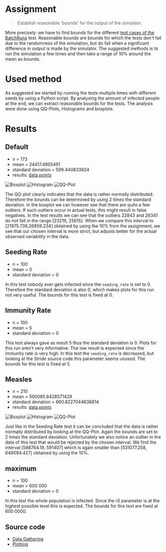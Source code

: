 # Assignment
> Establish reasonable ‘bounds’ for the output of the simulator.

More precisely: we have to find bounds for the different [test cases of the BatchRuns](https://github.com/broeckho/stride/blob/deb54e1e7be43e104aa404f83329640229f7c894/test/cpp/gtester/BatchRuns.cpp#L45-L49) test.
Reasonable bounds are bounds for which the tests don't fail due to the randomness of the simulation, but do fail when a significant difference in output is made by the simulator.
The suggested methods is to run the simulation a few times and then take a range of 10% around the mean as bounds.

# Used method
As suggested we started by running the tests multiple times with different seeds by using a Python script.
By analysing the amount of infected people at the end, we can extract reasonable bounds for the tests.
The analysis were done using QQ-Plots, Histograms and boxplots.

# Results
## Default
 - n = 173
 - mean = 24417.4855491
 - standard deviation = 599.440833924
 - results: [data points](assets/src/week2/default_data.txt)

![Boxplot](assets/images/week2/default_boxplot.png)
![Histogram](assets/images/week2/default_hist.png)
![QQ-Plot](assets/images/week2/default_qq.png)

The QQ-plot clearly indicates that the data is rather normally distributed.
Therefore the bounds can be determined by using 2 times the standard deviation.
In the boxplot we can however see that there are quite a few outliers. 
If such outliers occur in actual tests, this might result in false negatives.
In the test results we can see that the outliers 22843 and 26341 do not fall in the range [23219, 25615].
When we compare this interval to [21975.736,26859.234] obtained by using the 10% from the assignment, 
we see that our chosen interval is more strict, but adjusts better for the actual observed variability in the data.


## Seeding Rate
 - n = 100
 - mean = 0
 - standard deviation = 0

In this test nobody ever gets infected since the `seeding_rate` is set to 0.
Therefore the standard deviation is also 0, which makes plots for this run not very useful.
The bounds for this test is fixed at 0.

## Immunity Rate
 - n = 100
 - mean = 5
 - standard deviation = 0

This test always gave as result 5 thus the standard deviation is 0.
Plots for this run aren't very informative.
The low result is expected since the immunity rate is very high. In this test the `seeding_rate` is decreased, but looking at the Stride source code this parameter seems unused.
The bounds for this test is fixed at 5.


## Measles
 - n = 210
 - mean = 590085.8428571429
 - standard deviation = 660.8227044636814
 - results: [data points](assets/src/week2/measles_data.txt)

![Boxplot](assets/images/week2/measles_boxplot.png)
![Histogram](assets/images/week2/measles_hist.png)
![QQ-Plot](assets/images/week2/measles_qq.png)

Just like in the Seeding Rate test it can be concluded that the data is rather normally distributed by looking at the QQ-Plot.
Again the bounds are set to 2 times the standard deviation.
Unfortunately we also notice an outlier in the data of this test that would be rejected by the chosen interval.
We find the interval [588764.19, 591407] which is again smaller than [531077.258, 649094.427] obtained by using the 10%.


## maximum
 - n = 100
 - mean = 600 000
 - standard deviation = 0

In this test the whole population is infected. Since the r0 parameter is at the highest possible level this is expected.
The bounds for this text are fixed at 600 0000.

## Source code
 - [Data Gathering](assets/src/week2/mean.py)
 - [Plotting](assets/src/week2/plot.py)
